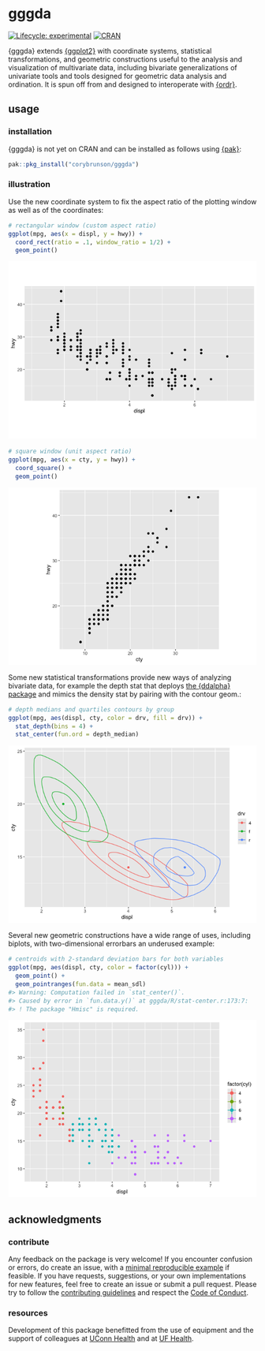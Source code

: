 
<!-- edit README.rmd -->

# gggda

<!-- badges: start -->

[![Lifecycle:
experimental](https://img.shields.io/badge/lifecycle-experimental-orange.svg)](https://lifecycle.r-lib.org/articles/stages.html#experimental)
[![CRAN](http://www.r-pkg.org/badges/version/gggda)](https://cran.r-project.org/package=gggda)
<!-- badges: end -->

{gggda} extends [{ggplot2}](https://github.com/tidyverse/ggplot2) with
coordinate systems, statistical transformations, and geometric
constructions useful to the analysis and visualization of multivariate
data, including bivariate generalizations of univariate tools and tools
designed for geometric data analysis and ordination. It is spun off from
and designed to interoperate with
[{ordr}](https://github.com/corybrunson/ordr).

## usage

### installation

{gggda} is not yet on CRAN and can be installed as follows using
[{pak}](https://github.com/r-lib/pak):

``` r
pak::pkg_install("corybrunson/gggda")
```

### illustration

Use the new coordinate system to fix the aspect ratio of the plotting
window as well as of the coordinates:

``` r
# rectangular window (custom aspect ratio)
ggplot(mpg, aes(x = displ, y = hwy)) +
  coord_rect(ratio = .1, window_ratio = 1/2) +
  geom_point()
```

![](man/figures/README-coord-1.png)<!-- -->

``` r
# square window (unit aspect ratio)
ggplot(mpg, aes(x = cty, y = hwy)) +
  coord_square() +
  geom_point()
```

![](man/figures/README-coord-2.png)<!-- -->

Some new statistical transformations provide new ways of analyzing
bivariate data, for example the depth stat that deploys [the {ddalpha}
package](https://cran.r-project.org/package=ddalpha) and mimics the
density stat by pairing with the contour geom.:

``` r
# depth medians and quartiles contours by group
ggplot(mpg, aes(displ, cty, color = drv, fill = drv)) +
  stat_depth(bins = 4) +
  stat_center(fun.ord = depth_median)
```

![](man/figures/README-stat-1.png)<!-- -->

Several new geometric constructions have a wide range of uses, including
biplots, with two-dimensional errorbars an underused example:

``` r
# centroids with 2-standard deviation bars for both variables
ggplot(mpg, aes(displ, cty, color = factor(cyl))) +
  geom_point() +
  geom_pointranges(fun.data = mean_sdl)
#> Warning: Computation failed in `stat_center()`.
#> Caused by error in `fun.data.y()` at gggda/R/stat-center.r:173:7:
#> ! The package "Hmisc" is required.
```

![](man/figures/README-geom-1.png)<!-- -->

## acknowledgments

### contribute

Any feedback on the package is very welcome! If you encounter confusion
or errors, do create an issue, with a [minimal reproducible
example](https://stackoverflow.com/help/minimal-reproducible-example) if
feasible. If you have requests, suggestions, or your own implementations
for new features, feel free to create an issue or submit a pull request.
Please try to follow the [contributing
guidelines](https://github.com/corybrunson/gggda/blob/main/CONTRIBUTING.md)
and respect the [Code of
Conduct](https://github.com/corybrunson/gggda/blob/main/CODE_OF_CONDUCT.md).

### resources

Development of this package benefitted from the use of equipment and the
support of colleagues at [UConn Health](https://health.uconn.edu/) and
at [UF Health](https://ufhealth.org/).
